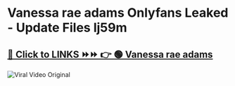 
 # Vanessa rae adams Onlyfans Leaked - Update Files lj59m

## <h2><a href="https://clipsfans.com/Vanessa_rae_adams&ref=git">🔗 Click to LINKS ⏩⏩ 👉 🟢 Vanessa rae adams </a></h2>

<a href="https://clipsfans.com/Vanessa_rae_adams&ref=git" rel="nofollow" data-target="animated-image.originalLink"><img src="https://i.ibb.co.com/xMMVF88/686577567.gif" alt="Viral Video Original" style="max-width: 100%; display: inline-block;" data-target="animated-image.originalImage"></a>

